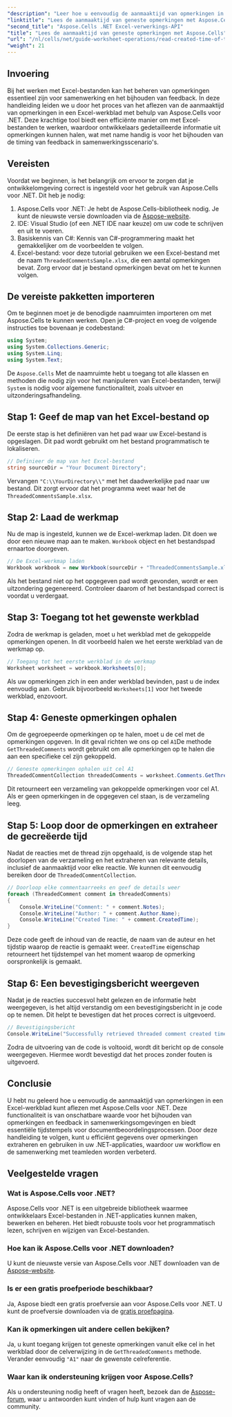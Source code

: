 ```yaml
---
"description": "Leer hoe u eenvoudig de aanmaaktijd van opmerkingen in een Excel-werkblad kunt aflezen met Aspose.Cells voor .NET. Volg onze gedetailleerde handleiding met stapsgewijze instructies."
"linktitle": "Lees de aanmaaktijd van geneste opmerkingen met Aspose.Cells"
"second_title": "Aspose.Cells .NET Excel-verwerkings-API"
"title": "Lees de aanmaaktijd van geneste opmerkingen met Aspose.Cells"
"url": "/nl/cells/net/guide-worksheet-operations/read-created-time-of-threaded-comment/"
"weight": 21
---
```


## Invoering

Bij het werken met Excel-bestanden kan het beheren van opmerkingen essentieel zijn voor samenwerking en het bijhouden van feedback. In deze handleiding leiden we u door het proces van het aflezen van de aanmaaktijd van opmerkingen in een Excel-werkblad met behulp van Aspose.Cells voor .NET. Deze krachtige tool biedt een efficiënte manier om met Excel-bestanden te werken, waardoor ontwikkelaars gedetailleerde informatie uit opmerkingen kunnen halen, wat met name handig is voor het bijhouden van de timing van feedback in samenwerkingsscenario's.

## Vereisten

Voordat we beginnen, is het belangrijk om ervoor te zorgen dat je ontwikkelomgeving correct is ingesteld voor het gebruik van Aspose.Cells voor .NET. Dit heb je nodig:

1. Aspose.Cells voor .NET: Je hebt de Aspose.Cells-bibliotheek nodig. Je kunt de nieuwste versie downloaden via de [Aspose-website](https://releases.aspose.com/cells/net/).
2. IDE: Visual Studio (of een .NET IDE naar keuze) om uw code te schrijven en uit te voeren.
3. Basiskennis van C#: Kennis van C#-programmering maakt het gemakkelijker om de voorbeelden te volgen.
4. Excel-bestand: voor deze tutorial gebruiken we een Excel-bestand met de naam `ThreadedCommentsSample.xlsx`, die een aantal opmerkingen bevat. Zorg ervoor dat je bestand opmerkingen bevat om het te kunnen volgen.

## De vereiste pakketten importeren

Om te beginnen moet je de benodigde naamruimten importeren om met Aspose.Cells te kunnen werken. Open je C#-project en voeg de volgende instructies toe bovenaan je codebestand:

```csharp
using System;
using System.Collections.Generic;
using System.Linq;
using System.Text;
```

De `Aspose.Cells` Met de naamruimte hebt u toegang tot alle klassen en methoden die nodig zijn voor het manipuleren van Excel-bestanden, terwijl `System` is nodig voor algemene functionaliteit, zoals uitvoer en uitzonderingsafhandeling.

## Stap 1: Geef de map van het Excel-bestand op

De eerste stap is het definiëren van het pad waar uw Excel-bestand is opgeslagen. Dit pad wordt gebruikt om het bestand programmatisch te lokaliseren.

```csharp
// Definieer de map van het Excel-bestand
string sourceDir = "Your Document Directory";
```

Vervangen `"C:\\YourDirectory\\"` met het daadwerkelijke pad naar uw bestand. Dit zorgt ervoor dat het programma weet waar het de `ThreadedCommentsSample.xlsx`.

## Stap 2: Laad de werkmap

Nu de map is ingesteld, kunnen we de Excel-werkmap laden. Dit doen we door een nieuwe map aan te maken. `Workbook` object en het bestandspad ernaartoe doorgeven.

```csharp
// De Excel-werkmap laden
Workbook workbook = new Workbook(sourceDir + "ThreadedCommentsSample.xlsx");
```

Als het bestand niet op het opgegeven pad wordt gevonden, wordt er een uitzondering gegenereerd. Controleer daarom of het bestandspad correct is voordat u verdergaat.

## Stap 3: Toegang tot het gewenste werkblad

Zodra de werkmap is geladen, moet u het werkblad met de gekoppelde opmerkingen openen. In dit voorbeeld halen we het eerste werkblad van de werkmap op.

```csharp
// Toegang tot het eerste werkblad in de werkmap
Worksheet worksheet = workbook.Worksheets[0];
```

Als uw opmerkingen zich in een ander werkblad bevinden, past u de index eenvoudig aan. Gebruik bijvoorbeeld `Worksheets[1]` voor het tweede werkblad, enzovoort.

## Stap 4: Geneste opmerkingen ophalen

Om de gegroepeerde opmerkingen op te halen, moet u de cel met de opmerkingen opgeven. In dit geval richten we ons op cel `A1`De methode `GetThreadedComments` wordt gebruikt om alle opmerkingen op te halen die aan een specifieke cel zijn gekoppeld.

```csharp
// Geneste opmerkingen ophalen uit cel A1
ThreadedCommentCollection threadedComments = worksheet.Comments.GetThreadedComments("A1");
```

Dit retourneert een verzameling van gekoppelde opmerkingen voor cel A1. Als er geen opmerkingen in de opgegeven cel staan, is de verzameling leeg.

## Stap 5: Loop door de opmerkingen en extraheer de gecreëerde tijd

Nadat de reacties met de thread zijn opgehaald, is de volgende stap het doorlopen van de verzameling en het extraheren van relevante details, inclusief de aanmaaktijd voor elke reactie. We kunnen dit eenvoudig bereiken door de `ThreadedCommentCollection`.

```csharp
// Doorloop elke commentaarreeks en geef de details weer
foreach (ThreadedComment comment in threadedComments)
{
    Console.WriteLine("Comment: " + comment.Notes);
    Console.WriteLine("Author: " + comment.Author.Name);
    Console.WriteLine("Created Time: " + comment.CreatedTime);
}
```

Deze code geeft de inhoud van de reactie, de naam van de auteur en het tijdstip waarop de reactie is gemaakt weer. `CreatedTime` eigenschap retourneert het tijdstempel van het moment waarop de opmerking oorspronkelijk is gemaakt.

## Stap 6: Een bevestigingsbericht weergeven

Nadat je de reacties succesvol hebt gelezen en de informatie hebt weergegeven, is het altijd verstandig om een bevestigingsbericht in je code op te nemen. Dit helpt te bevestigen dat het proces correct is uitgevoerd.

```csharp
// Bevestigingsbericht
Console.WriteLine("Successfully retrieved threaded comment created times.");
```

Zodra de uitvoering van de code is voltooid, wordt dit bericht op de console weergegeven. Hiermee wordt bevestigd dat het proces zonder fouten is uitgevoerd.

## Conclusie

U hebt nu geleerd hoe u eenvoudig de aanmaaktijd van opmerkingen in een Excel-werkblad kunt aflezen met Aspose.Cells voor .NET. Deze functionaliteit is van onschatbare waarde voor het bijhouden van opmerkingen en feedback in samenwerkingsomgevingen en biedt essentiële tijdstempels voor documentbeoordelingsprocessen. Door deze handleiding te volgen, kunt u efficiënt gegevens over opmerkingen extraheren en gebruiken in uw .NET-applicaties, waardoor uw workflow en de samenwerking met teamleden worden verbeterd.

## Veelgestelde vragen

### Wat is Aspose.Cells voor .NET?

Aspose.Cells voor .NET is een uitgebreide bibliotheek waarmee ontwikkelaars Excel-bestanden in .NET-applicaties kunnen maken, bewerken en beheren. Het biedt robuuste tools voor het programmatisch lezen, schrijven en wijzigen van Excel-bestanden.

### Hoe kan ik Aspose.Cells voor .NET downloaden?

U kunt de nieuwste versie van Aspose.Cells voor .NET downloaden van de [Aspose-website](https://releases.aspose.com/cells/net/).

### Is er een gratis proefperiode beschikbaar?

Ja, Aspose biedt een gratis proefversie aan voor Aspose.Cells voor .NET. U kunt de proefversie downloaden via de [gratis proefpagina](https://releases.aspose.com/).

### Kan ik opmerkingen uit andere cellen bekijken?

Ja, u kunt toegang krijgen tot geneste opmerkingen vanuit elke cel in het werkblad door de celverwijzing in de `GetThreadedComments` methode. Verander eenvoudig `"A1"` naar de gewenste celreferentie.

### Waar kan ik ondersteuning krijgen voor Aspose.Cells?

Als u ondersteuning nodig heeft of vragen heeft, bezoek dan de [Aspose-forum](https://forum.aspose.com/c/cells/9), waar u antwoorden kunt vinden of hulp kunt vragen aan de community.
